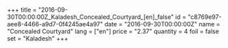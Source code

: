 +++
title = "2016-09-30T00:00:00Z_Kaladesh_Concealed_Courtyard_[en]_false"
id = "c8769e97-aee8-4466-a9d7-0f4245ae4a97"
date = "2016-09-30T00:00:00Z"
name = "Concealed Courtyard"
lang = ["en"]
price = "2.37"
quantity = 4
foil = false
set = "Kaladesh"
+++
